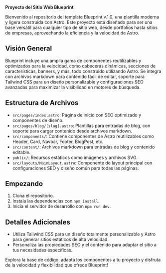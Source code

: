 **Proyecto del Sitio Web Blueprint**

Bienvenido al repositorio del template Blueprint v.1.0, una plantilla moderna y ligera construida con Astro. Este proyecto está diseñado para ser una base versátil para cualquier tipo de sitio web, desde portfolios hasta sitios de empresas, aprovechando la eficiencia y la velocidad de Astro.

## Visión General

Blueprint incluye una amplia gama de componentes reutilizables y optimizados para la velocidad, como cabeceras dinámicas, secciones de características, banners, y más, todo construido utilizando Astro. Se integra con archivos markdown para contenido fácil de editar, soporte para Tailwind CSS para un diseño personalizable y configuraciones SEO avanzadas para maximizar la visibilidad en motores de búsqueda.

## Estructura de Archivos

- `src/pages/index.astro`: Página de inicio con SEO optimizado y componentes de diseño.
- `src/pages/blog/[slug].astro`: Plantillas para entradas de blog, con soporte para cargar contenido desde archivos markdown.
- `src/components/`: Contiene componentes de Astro reutilizables como Header, Card, Navbar, Footer, BlogPost, etc.
- `src/content/`: Archivos markdown para entradas de blog y contenido editable.
- `public/`: Recursos estáticos como imágenes y archivos SVG.
- `src/layouts/MainLayout.astro`: Componente de layout principal con configuraciones SEO y diseño común para todas las páginas.

## Empezando

1. Clona el repositorio.
2. Instala las dependencias con `npm install`.
3. Inicia el servidor de desarrollo con `npm run dev`.

## Detalles Adicionales

- Utiliza Tailwind CSS para un diseño totalmente personalizable y Astro para generar sitios estáticos de alta velocidad.
- Personaliza las propiedades SEO y el contenido para adaptar el sitio a tus necesidades específicas.

Explora la base de código, adapta los componentes a tu proyecto y disfruta de la velocidad y flexibilidad que ofrece Blueprint!
